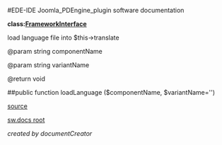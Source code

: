 #EDE-IDE Joomla_PDEngine_plugin
software documentation

**class:[FrameworkInterface](../FrameworkInterface.md)**



load language file into $this->translate

@param string componentName

@param string variantName

@return void

##public function loadLanguage ($componentName, $variantName='') 


[source](../../../site/joomlaFrameworkInterface.php)

[sw.docs root](../)

*created by documentCreator*

